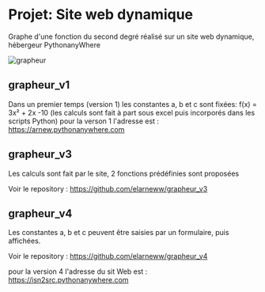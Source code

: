 # Projet: Site web dynamique


Graphe d'une fonction du second degré réalisé sur un site web dynamique, hébergeur PythonanyWhere

![grapheur](https://user-images.githubusercontent.com/55845737/80922241-01919280-8d7c-11ea-9f94-af22c6e55131.png)


## grapheur_v1

Dans un premier temps (version 1) les constantes a, b et c sont fixées: f(x) = 3x² + 2x -10
(les calculs sont fait à part sous excel puis incorporés dans les scripts Python)
pour la verson 1 l'adresse est : https://arnew.pythonanywhere.com


## grapheur_v3

Les calculs sont fait par le site, 2 fonctions prédéfinies sont proposées

Voir le repository : https://github.com/elarneww/grapheur_v3

## grapheur_v4

Les constantes a, b et c peuvent être saisies par un formulaire, puis affichées.

Voir le repository : https://github.com/elarneww/grapheur_v4

pour la version 4 l'adresse du sit Web est : https://isn2src.pythonanywhere.com
